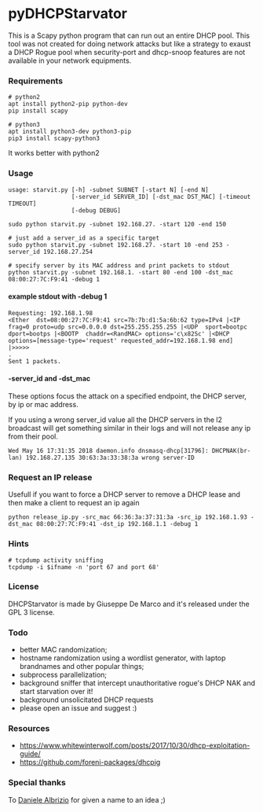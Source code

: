 # pyDHCPStarvator

This is a Scapy python program that can run out an entire DHCP pool.
This tool was not created for doing network attacks but like a strategy to exaust a DHCP Rogue pool when security-port and dhcp-snoop features are not available in your network equipments.

### Requirements
````
# python2
apt install python2-pip python-dev
pip install scapy

# python3
apt install python3-dev python3-pip
pip3 install scapy-python3
````
It works better with python2

### Usage
````
usage: starvit.py [-h] -subnet SUBNET [-start N] [-end N]
                  [-server_id SERVER_ID] [-dst_mac DST_MAC] [-timeout TIMEOUT]
                  [-debug DEBUG]

sudo python starvit.py -subnet 192.168.27. -start 120 -end 150

# just add a server_id as a specific target
sudo python starvit.py -subnet 192.168.27. -start 10 -end 253 -server_id 192.168.27.254

# specify server by its MAC address and print packets to stdout
python starvit.py -subnet 192.168.1. -start 80 -end 100 -dst_mac 08:00:27:7C:F9:41 -debug 1
````

#### example stdout with -debug 1
````
Requesting: 192.168.1.98
<Ether  dst=08:00:27:7C:F9:41 src=7b:7b:d1:5a:6b:62 type=IPv4 |<IP  frag=0 proto=udp src=0.0.0.0 dst=255.255.255.255 |<UDP  sport=bootpc dport=bootps |<BOOTP  chaddr=<RandMAC> options='c\x82Sc' |<DHCP  options=[message-type='request' requested_addr=192.168.1.98 end] |>>>>>
.
Sent 1 packets.
````

#### -server_id and -dst_mac
These options focus the attack on a specified endpoint, the DHCP server, by ip or mac address.

If you using a wrong server_id value all the DHCP servers in the l2 broadcast will get something similar in their logs and will not release any ip from their pool.
````
Wed May 16 17:31:35 2018 daemon.info dnsmasq-dhcp[31796]: DHCPNAK(br-lan) 192.168.27.135 30:63:3a:33:38:3a wrong server-ID
````

### Request an IP release
Usefull if you want to force a DHCP server to remove a DHCP lease and then make a client to request an ip again
````
python release_ip.py -src_mac 66:36:3a:37:31:3a -src_ip 192.168.1.93 -dst_mac 08:00:27:7C:F9:41 -dst_ip 192.168.1.1 -debug 1

````

### Hints
````
# tcpdump activity sniffing
tcpdump -i $ifname -n 'port 67 and port 68'
````
### License

DHCPStarvator is made by Giuseppe De Marco and it's released under the GPL 3 license.

### Todo

- better MAC randomization;
- hostname randomization using a wordlist generator, with laptop brandnames and other popular things;
- subprocess parallelization;
- background sniffer that intercept unauthoritative rogue's DHCP NAK and start starvation over it!
- background unsolicitated DHCP requests
- please open an issue and suggest :)

### Resources

- https://www.whitewinterwolf.com/posts/2017/10/30/dhcp-exploitation-guide/
- https://github.com/foreni-packages/dhcpig

### Special thanks
To [Daniele Albrizio](https://github.com/speedj) for given a name to an idea ;)
